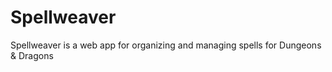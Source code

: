 # Spellweaver
Spellweaver is a web app for organizing and managing spells for Dungeons &amp; Dragons
